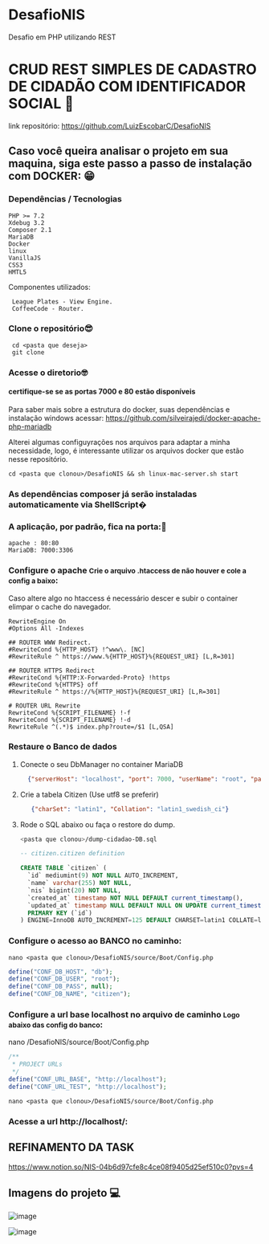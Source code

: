 # DesafioNIS
Desafio em PHP utilizando REST

# CRUD REST SIMPLES DE CADASTRO DE CIDADÃO COM IDENTIFICADOR SOCIAL 📝
link repositório: https://github.com/LuizEscobarC/DesafioNIS

## Caso você queira analisar o projeto em sua maquina, siga este passo a passo de instalação com DOCKER: 😁


<h3>Dependências / Tecnologias</h3>

```
PHP >= 7.2
Xdebug 3.2
Composer 2.1
MariaDB
Docker
linux
VanillaJS
CSS3
HMTL5
```

<p>Componentes utilizados:</p>

``` 
 League Plates - View Engine.
 CoffeeCode - Router.
```

### Clone o repositório😎

```
 cd <pasta que deseja>
 git clone 
```

### Acesse o diretorio🤓
#### certifique-se se as portas 7000 e 80 estão disponíveis
Para saber mais sobre a estrutura do docker, suas dependências e instalação windows acessar: https://github.com/silveirajedi/docker-apache-php-mariadb

 Alterei algumas configuyrações nos arquivos para adaptar a minha necessidade, logo, é interessante utilizar os arquivos docker que estão nesse repositório.
```
cd <pasta que clonou>/DesafioNIS && sh linux-mac-server.sh start 
```

### As dependências composer já serão instaladas automaticamente via ShellScript�


### A aplicação, por padrão, fica na porta:🤗
```
apache : 80:80
MariaDB: 7000:3306
```

### Configure o apache <small>Crie o arquivo .htaccess de não houver e cole a config a baixo</small>:

Caso altere algo no htaccess é necessário descer e subir o container elimpar o cache do navegador.

```htaccess
RewriteEngine On
#Options All -Indexes

## ROUTER WWW Redirect.
#RewriteCond %{HTTP_HOST} !^www\. [NC]
#RewriteRule ^ https://www.%{HTTP_HOST}%{REQUEST_URI} [L,R=301]

## ROUTER HTTPS Redirect
#RewriteCond %{HTTP:X-Forwarded-Proto} !https
#RewriteCond %{HTTPS} off
#RewriteRule ^ https://%{HTTP_HOST}%{REQUEST_URI} [L,R=301]

# ROUTER URL Rewrite
RewriteCond %{SCRIPT_FILENAME} !-f
RewriteCond %{SCRIPT_FILENAME} !-d
RewriteRule ^(.*)$ index.php?route=/$1 [L,QSA]
```



### Restaure o Banco de dados
<ol>
 <li>
   Conecte o seu DbManager no container MariaDB
 </li>
 
 ```json
   {"serverHost": "localhost", "port": 7000, "userName": "root", "password": ""}
  ```
 
 <li>
  Crie a tabela Citizen (Use utf8 se preferir)
 </li>
 
```json
   {"charSet": "latin1", "Collation": "latin1_swedish_ci"}
  ```
 
 <li>
  Rode o SQL abaixo ou faça o restore do dump.
 </li>
 
  ```sh
 <pasta que clonou>/dump-cidadao-DB.sql
 ```
  ```sql
  -- citizen.citizen definition

  CREATE TABLE `citizen` (
    `id` mediumint(9) NOT NULL AUTO_INCREMENT,
    `name` varchar(255) NOT NULL,
    `nis` bigint(20) NOT NULL,
    `created_at` timestamp NOT NULL DEFAULT current_timestamp(),
    `updated_at` timestamp NULL DEFAULT NULL ON UPDATE current_timestamp(),
    PRIMARY KEY (`id`)
  ) ENGINE=InnoDB AUTO_INCREMENT=125 DEFAULT CHARSET=latin1 COLLATE=latin1_swedish_ci;
 ```

</ol>


### Configure o acesso ao BANCO no caminho:
```
nano <pasta que clonou>/DesafioNIS/source/Boot/Config.php
```
```php
define("CONF_DB_HOST", "db");
define("CONF_DB_USER", "root");
define("CONF_DB_PASS", null);
define("CONF_DB_NAME", "citizen");
```


### Configure a url base localhost no arquivo de caminho <small>Logo abaixo das config do banco</small>:
nano <pasta que clonou>/DesafioNIS/source/Boot/Config.php

```php
/**
 * PROJECT URLs
 */
define("CONF_URL_BASE", "http://localhost");
define("CONF_URL_TEST", "http://localhost"); 
```


```
nano <pasta que clonou>/DesafioNIS/source/Boot/Config.php
```
### Acesse a url http://localhost/:

## REFINAMENTO DA TASK
https://www.notion.so/NIS-04b6d97cfe8c4ce08f9405d25ef510c0?pvs=4

## Imagens do projeto 💻
![image](https://github.com/LuizEscobarC/DesafioNIS/assets/54407649/9e73b134-9955-4069-800e-8d3f1823203a)

![image](https://github.com/LuizEscobarC/DesafioNIS/assets/54407649/dc0481c6-d2a5-4d03-8b19-d55cd79e2169)




